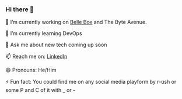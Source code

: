 ### Hi there 👋


🔭 I’m currently working on [Belle Box](https://bellebox.in/) and The Byte Avenue.

🌱 I’m currently learning DevOps

💬 Ask me about new tech coming up soon

📫 Reach me on: [LinkedIn](www.linkedin.com/in/aarush-bhat)

😄 Pronouns: He/Him

⚡ Fun fact: You could find me on any social media playform by r-ush or some P and C of it with _ or -

